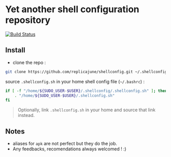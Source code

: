 # Yet another shell configuration repository

[![Build Status](https://travis-ci.org/replicajune/shellconfig.svg?branch=master)](https://travis-ci.org/replicajune/shellconfig)

## Install

- clone the repo :

``` sh
git clone https://github.com/replicajune/shellconfig.git ~/.shellconfig
```

source `.shellconfig.sh` in your home shell config file (`~/.bashrc`) :

``` sh
if [ -f "/home/${SUDO_USER-$USER}/.shellconfig/.shellconfig.sh" ]; then
    . "/home/${SUDO_USER-$USER}/.shellconfig.sh"
fi
```

> Optionally, link `.shellconfig.sh` in your home and source that link instead.

## Notes

- aliases for `apk` are not perfect but they do the job.
- Any feedbacks, recomendations always welcomed ! :)

